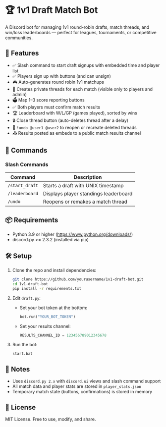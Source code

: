 # 🏆 1v1 Draft Match Bot

A Discord bot for managing 1v1 round-robin drafts, match threads, and win/loss leaderboards — perfect for leagues, tournaments, or competitive communities.

## 🔧 Features

- ✅ Slash command to start draft signups with embedded time and player list
- ✅ Players sign up with buttons (and can unsign)
- 🎮 Auto-generates round robin 1v1 matchups
- 🧵 Creates private threads for each match (visible only to players and admin)
- 🗳️ Map 1–3 score reporting buttons
- ✅ Both players must confirm match results
- 🏆 Leaderboard with W/L/GP (games played), sorted by wins
- 🔒 Close thread button (auto-deletes thread after a delay)
- 🔁 `!undo @user1 @user2` to reopen or recreate deleted threads
- 📤 Results posted as embeds to a public match results channel

## 💬 Commands

### Slash Commands
| Command           | Description                            |
|------------------|----------------------------------------|
| `/start_draft`    | Starts a draft with UNIX timestamp     |
| `/leaderboard`    | Displays player standings leaderboard  |
| `/undo`           | Reopens or remakes a match thread      |

## 📦 Requirements

- Python 3.9 or higher (https://www.python.org/downloads/)
- discord.py >= 2.3.2 (installed via pip)

## 🛠️ Setup

1. Clone the repo and install dependencies:
    ```bash
    git clone https://github.com/yourusername/1v1-draft-bot.git
    cd 1v1-draft-bot
    pip install -r requirements.txt
    ```

2. Edit `draft.py`:
    - Set your bot token at the bottom:
        ```python
        bot.run("YOUR_BOT_TOKEN")
        ```
    - Set your results channel:
        ```python
        RESULTS_CHANNEL_ID = 123456789012345678
        ```

3. Run the bot:
    ```bash
   start.bat
    ```

## 🧠 Notes

- Uses `discord.py 2.x` with `discord.ui` views and slash command support
- All match data and player stats are stored in `player_stats.json`
- Temporary match state (buttons, confirmations) is stored in memory

## 📝 License

MIT License. Free to use, modify, and share.
